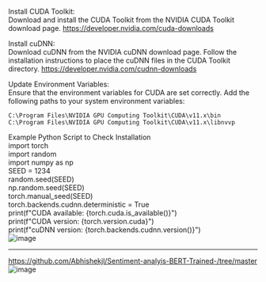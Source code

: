 Install CUDA Toolkit:  
Download and install the CUDA Toolkit from the NVIDIA CUDA Toolkit download page.  https://developer.nvidia.com/cuda-downloads  

Install cuDNN:  
Download cuDNN from the NVIDIA cuDNN download page. Follow the installation instructions to place the cuDNN files in the CUDA Toolkit directory.  https://developer.nvidia.com/cudnn-downloads  

Update Environment Variables:  
Ensure that the environment variables for CUDA are set correctly. Add the following paths to your system environment variables:  

    C:\Program Files\NVIDIA GPU Computing Toolkit\CUDA\v11.x\bin  
    C:\Program Files\NVIDIA GPU Computing Toolkit\CUDA\v11.x\libnvvp  
Example Python Script to Check Installation  
import torch  
import random  
import numpy as np  
SEED = 1234  
random.seed(SEED)  
np.random.seed(SEED)  
torch.manual_seed(SEED)  
torch.backends.cudnn.deterministic = True  
print(f"CUDA available: {torch.cuda.is_available()}")  
print(f"CUDA version: {torch.version.cuda}")  
print(f"cuDNN version: {torch.backends.cudnn.version()}")      
![image](https://github.com/user-attachments/assets/b24c6d62-9eaf-4a4e-b385-afc8e8695309)


---
https://github.com/Abhishekjl/Sentiment-analyis-BERT-Trained-/tree/master  
![image](https://github.com/GinChoYen/Anthony/assets/22329486/0d531acb-1fc6-439b-9619-3fa24a1d4c5b)


